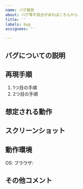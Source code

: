 ```yaml
---
name: バグ報告
about: バグ等不具合があればこちらから
title: ''
labels: bug
assignees: ''

---
```


## バグについての説明
<!-- バグの内容のわかりやすく簡潔な説明 -->

## 再現手順
<!-- バグを再現するまでの操作手順 -->

1. 1つ目の手順
2. 2つ目の手順

## 想定される動作
<!-- どのような動作が期待されていたか -->

## スクリーンショット
<!-- もしあれば -->

## 動作環境

OS: 
ブラウザ: 

## その他コメント
<!-- その他連絡事項があればこちらに -->
